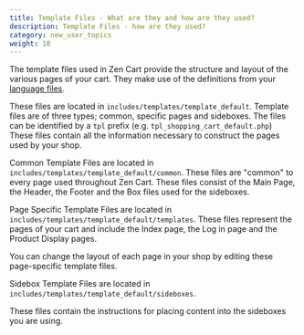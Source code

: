 ```yaml
---
title: Template Files - What are they and how are they used?
description: Template Files - how are they used? 
category: new_user_topics
weight: 10
---
```


The template files used in Zen Cart provide the structure and layout of the various pages of your cart. They make use of the definitions from your [language files](/user/new_user_topics/language_files/). 

These files are located in `includes/templates/template_default`.
Template files are of three types; common, specific pages and sideboxes. 
The files can be identified by
a `tpl` prefix (e.g. `tpl_shopping_cart_default.php`)
These files contain all the information necessary to construct the pages used by your shop.

Common Template Files are located in 
`includes/templates/template_default/common`.
These files are "common" to every page used throughout Zen Cart.
These files consist of the Main Page, the Header, the Footer and the Box files used for the sideboxes.

Page Specific Template Files are located in 
`includes/templates/template_default/templates`.
These files represent the pages of your cart and include the Index page, the Log in page and the Product Display pages.

You can change the layout of each page in your shop by editing these 
page-specific template files. 

Sidebox Template Files are located in
`includes/templates/template_default/sideboxes`.

These files contain the instructions for placing content into the sideboxes you are using.

